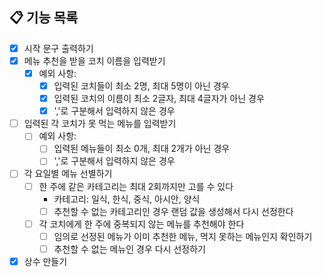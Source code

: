 ## 📋 기능 목록

- [x] 시작 문구 출력하기 
- [x] 메뉴 추천을 받을 코치 이름을 입력받기 
  - [x] 예외 사항: 
    - [x] 입력된 코치들이 최소 2명, 최대 5명이 아닌 경우 
    - [x] 입력된 코치의 이름이 최소 2글자, 최대 4글자가 아닌 경우 
    - [x] ','로 구분해서 입력하지 않은 경우 
- [ ] 입력된 각 코치가 못 먹는 메뉴를 입력받기 
  - [ ] 예외 사항: 
    - [ ] 입력된 메뉴들이 최소 0개, 최대 2개가 아닌 경우 
    - [ ] ','로 구분해서 입력하지 않은 경우 
- [ ] 각 요일별 메뉴 선별하기 
  - [ ] 한 주에 같은 카테고리는 최대 2회까지만 고를 수 있다 
    - 카테고리: 일식, 한식, 중식, 아시안, 양식 
    - [ ] 추천할 수 없는 카테고리인 경우 랜덤 값을 생성해서 다시 선정한다 
  - [ ] 각 코치에게 한 주에 중복되지 않는 메뉴를 추천해야 한다 
    - [ ] 임의로 선정된 메뉴가 이미 추천한 메뉴, 먹지 못하는 메뉴인지 확인하기 
    - [ ] 추천할 수 없는 메뉴인 경우 다시 선정하기 
- [x] 상수 만들기 